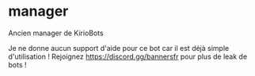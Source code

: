 # manager
Ancien manager de KirioBots

Je ne donne aucun support d'aide pour ce bot car il est déjà simple d'utilisation !
Rejoignez https://discord.gg/bannersfr pour plus de leak de bots !
